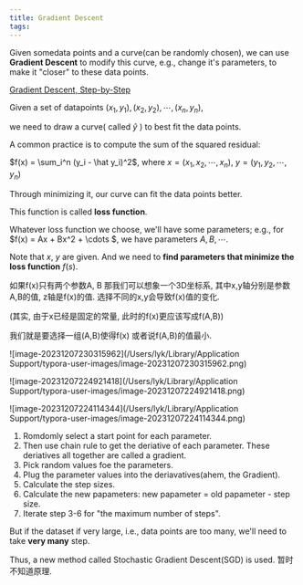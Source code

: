 ```yaml
---
title: Gradient Descent
tags:
---
```




Given somedata points and a curve(can be randomly chosen), we can use **Gradient Descent** to modify this curve, e.g., change it's parameters, to make it "closer" to these data points.



[Gradient Descent, Step-by-Step](https://www.youtube.com/watch?v=sDv4f4s2SB8)

Given a set of datapoints $(x_1,y_1), (x_2,y_2), \cdots, (x_n,y_n)$,

we need to draw a curve( called $\hat y$ ) to best fit the data points.



A common practice is to compute the sum of the squared residual:

$f(x) = \sum_i^n (y_i - \hat y_i)^2$, where $x = (x_1, x_2, \cdots,x_n)$, $y = (y_1, y_2, \cdots,y_n)$

Through minimizing it, our curve can fit the data points better.

This function is called **loss function**.

Whatever loss function we choose, we'll have some parameters; e.g., for $f(x) = Ax + Bx^2 + \cdots $, we have parameters $A, B, \cdots$.

Note that $x$, $y$ are given. And we need to **find parameters that minimize the loss function** $f(s)$.

如果f(x)只有两个参数A, B 那我们可以想象一个3D坐标系, 其中x,y轴分别是参数A,B的值, z轴是f(x)的值. 选择不同的x,y会导致f(x)值的变化.

(其实, 由于x已经是固定的常量, 此时的f(x)更应该写成f(A,B))

我们就是要选择一组(A,B)使得f(x) 或者说f(A,B)的值最小.

![image-20231207230315962](/Users/lyk/Library/Application Support/typora-user-images/image-20231207230315962.png)

 



![image-20231207224921418](/Users/lyk/Library/Application Support/typora-user-images/image-20231207224921418.png)

![image-20231207224114344](/Users/lyk/Library/Application Support/typora-user-images/image-20231207224114344.png)





1. Romdomly select a start point for each parameter.
2. Then use chain rule to get the deriative of each parameter. These deriatives all together are called a gradient.
3. Pick random values foe the parameters.
4. Plug the parameter values into the deriavatives(ahem, the Gradient).
5. Calculate the step sizes.
6. Calculate the new papameters: new papameter = old papameter - step size.
7. Iterate step 3-6 for "the maximum number of steps".



But if the dataset if very large, i.e., data points are too many, we'll need to take **very many** step.

Thus, a new method called Stochastic Gradient Descent(SGD) is used. 暂时不知道原理.
